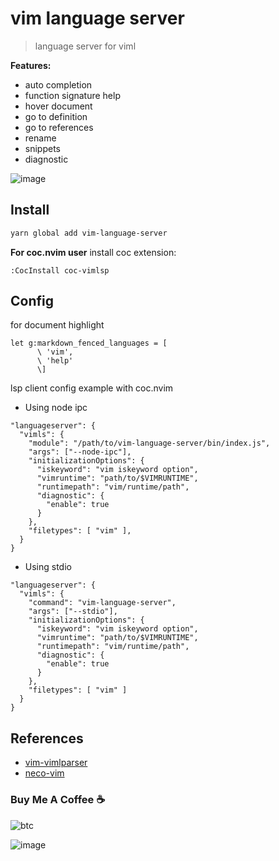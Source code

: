 # vim language server

> language server for viml

**Features:**

- auto completion
- function signature help
- hover document
- go to definition
- go to references
- rename
- snippets
- diagnostic

![image](https://user-images.githubusercontent.com/5492542/57384333-019b9880-71e3-11e9-9ee8-7e731944777b.png)

## Install

``` sh
yarn global add vim-language-server
```

**For coc.nvim user** install coc extension:

``` vim
:CocInstall coc-vimlsp
```

## Config

for document highlight

``` vim
let g:markdown_fenced_languages = [
      \ 'vim',
      \ 'help'
      \]
```

lsp client config example with coc.nvim

- Using node ipc

``` jsonc
"languageserver": {
  "vimls": {
    "module": "/path/to/vim-language-server/bin/index.js",
    "args": ["--node-ipc"],
    "initializationOptions": {
      "iskeyword": "vim iskeyword option",
      "vimruntime": "path/to/$VIMRUNTIME",
      "runtimepath": "vim/runtime/path",
      "diagnostic": {
        "enable": true
      }
    },
    "filetypes": [ "vim" ],
  }
}
```

- Using stdio

``` jsonc
"languageserver": {
  "vimls": {
    "command": "vim-language-server",
    "args": ["--stdio"],
    "initializationOptions": {
      "iskeyword": "vim iskeyword option",
      "vimruntime": "path/to/$VIMRUNTIME",
      "runtimepath": "vim/runtime/path",
      "diagnostic": {
        "enable": true
      }
    },
    "filetypes": [ "vim" ]
  }
}
```

## References

- [vim-vimlparser](https://github.com/vim-jp/vim-vimlparser)
- [neco-vim](https://github.com/Shougo/neco-vim)

### Buy Me A Coffee ☕️

![btc](https://img.shields.io/keybase/btc/iamcco.svg?style=popout-square)

![image](https://user-images.githubusercontent.com/5492542/42771079-962216b0-8958-11e8-81c0-520363ce1059.png)
